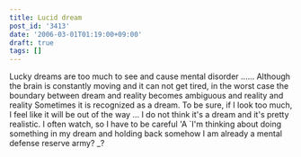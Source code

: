 ```yaml
---
title: Lucid dream
post_id: '3413'
date: '2006-03-01T01:19:00+09:00'
draft: true
tags: []
---
```


Lucky dreams are too much to see and cause mental disorder ...... Although the brain is constantly moving and it can not get tired, in the worst case the boundary between dream and reality becomes ambiguous and reality and reality Sometimes it is recognized as a dream. To be sure, if I look too much, I feel like it will be out of the way ... I do not think it's a dream and it's pretty realistic. I often watch, so I have to be careful 'A `I'm thinking about doing something in my dream and holding back somehow I am already a mental defense reserve army? _?
